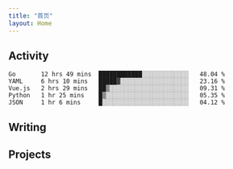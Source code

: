 ```yaml
---
title: "首页"
layout: Home
---
```


## Activity
<!--START_SECTION:waka-->
```text
Go       12 hrs 49 mins  ████████████░░░░░░░░░░░░░   48.04 % 
YAML     6 hrs 10 mins   █████▓░░░░░░░░░░░░░░░░░░░   23.16 % 
Vue.js   2 hrs 29 mins   ██▒░░░░░░░░░░░░░░░░░░░░░░   09.31 % 
Python   1 hr 25 mins    █▒░░░░░░░░░░░░░░░░░░░░░░░   05.35 % 
JSON     1 hr 6 mins     █░░░░░░░░░░░░░░░░░░░░░░░░   04.12 % 
```
<!--END_SECTION:waka-->

## Writing
<PindedPosts />

## Projects
<Projects />
